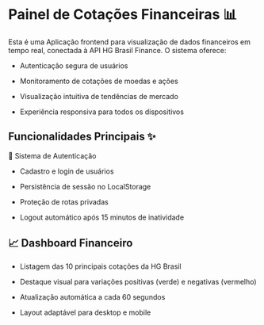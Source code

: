 # Painel de Cotações Financeiras  📊

Esta é uma Aplicação frontend para visualização de dados financeiros em tempo real, conectada à API HG Brasil Finance. O sistema oferece:

- Autenticação segura de usuários

- Monitoramento de cotações de moedas e ações

- Visualização intuitiva de tendências de mercado

- Experiência responsiva para todos os dispositivos

##  Funcionalidades Principais ✨

🔐 Sistema de Autenticação
- Cadastro e login de usuários

- Persistência de sessão no LocalStorage

- Proteção de rotas privadas

- Logout automático após 15 minutos de inatividade

##  📈 Dashboard Financeiro
- Listagem das 10 principais cotações da HG Brasil

- Destaque visual para variações positivas (verde) e negativas (vermelho)

- Atualização automática a cada 60 segundos

- Layout adaptável para desktop e mobile
